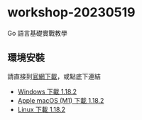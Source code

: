 # workshop-20230519

Go 語言基礎實戰教學

## 環境安裝

請直接到[官網下載](https://go.dev/dl/)，或點底下連結

* [Windows 下載 1.18.2](https://go.dev/dl/go1.20.4.windows-amd64.msi)
* [Apple macOS (M1) 下載 1.18.2](https://go.dev/dl/go1.20.4.darwin-arm64.pkg)
* [Linux 下載 1.18.2](https://go.dev/dl/go1.20.4.linux-amd64.tar.gz)
